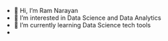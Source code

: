 - 👋 Hi, I’m Ram Narayan
- 👀 I’m interested in Data Science and Data Analytics
- 🌱 I’m currently learning Data Science tech tools
- 

<!---
rampatel099/rampatel099 is a ✨ special ✨ repository because its `README.md` (this file) appears on your GitHub profile.
You can click the Preview link to take a look at your changes.
--->
